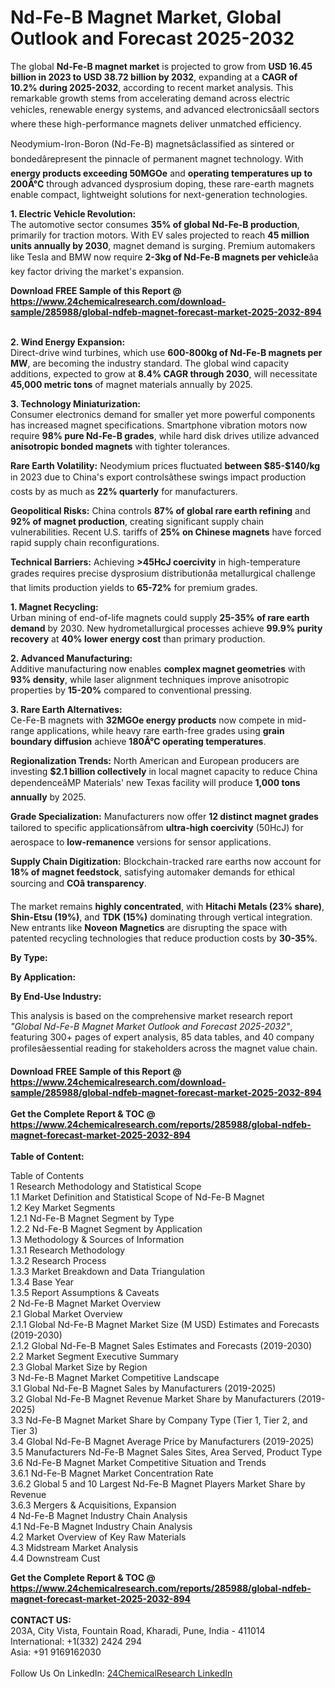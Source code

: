 <h1>Nd-Fe-B Magnet Market, Global Outlook and Forecast 2025-2032</h1><p>The global <strong>Nd-Fe-B magnet market</strong> is projected to grow from <strong>USD 16.45 billion in 2023 to USD 38.72 billion by 2032</strong>, expanding at a <strong>CAGR of 10.2% during 2025-2032</strong>, according to recent market analysis. This remarkable growth stems from accelerating demand across electric vehicles, renewable energy systems, and advanced electronicsâall sectors where these high-performance magnets deliver unmatched efficiency.</p><p>Neodymium-Iron-Boron (Nd-Fe-B) magnetsâclassified as sintered or bondedârepresent the pinnacle of permanent magnet technology. With <strong>energy products exceeding 50MGOe</strong> and <strong>operating temperatures up to 200Â°C</strong> through advanced dysprosium doping, these rare-earth magnets enable compact, lightweight solutions for next-generation technologies.</p><p><strong>1. Electric Vehicle Revolution:</strong><br>
The automotive sector consumes <strong>35% of global Nd-Fe-B production</strong>, primarily for traction motors. With EV sales projected to reach <strong>45 million units annually by 2030</strong>, magnet demand is surging. Premium automakers like Tesla and BMW now require <strong>2-3kg of Nd-Fe-B magnets per vehicle</strong>âa key factor driving the market's expansion.</p><div><b>Download FREE Sample of this Report @ 
            <a href="https://www.24chemicalresearch.com/download-sample/285988/global-ndfeb-magnet-forecast-market-2025-2032-894">
            https://www.24chemicalresearch.com/download-sample/285988/global-ndfeb-magnet-forecast-market-2025-2032-894</a></b></div><br><p><strong>2. Wind Energy Expansion:</strong><br>
Direct-drive wind turbines, which use <strong>600-800kg of Nd-Fe-B magnets per MW</strong>, are becoming the industry standard. The global wind capacity additions, expected to grow at <strong>8.4% CAGR through 2030</strong>, will necessitate <strong>45,000 metric tons</strong> of magnet materials annually by 2025.</p><p><strong>3. Technology Miniaturization:</strong><br>
Consumer electronics demand for smaller yet more powerful components has increased magnet specifications. Smartphone vibration motors now require <strong>98% pure Nd-Fe-B grades</strong>, while hard disk drives utilize advanced <strong>anisotropic bonded magnets</strong> with tighter tolerances.</p><p><strong>Rare Earth Volatility:</strong> Neodymium prices fluctuated <strong>between $85-$140/kg</strong> in 2023 due to China's export controlsâthese swings impact production costs by as much as <strong>22% quarterly</strong> for manufacturers.</p><p><strong>Geopolitical Risks:</strong> China controls <strong>87% of global rare earth refining</strong> and <strong>92% of magnet production</strong>, creating significant supply chain vulnerabilities. Recent U.S. tariffs of <strong>25% on Chinese magnets</strong> have forced rapid supply chain reconfigurations.</p><p><strong>Technical Barriers:</strong> Achieving <strong>&gt;45HcJ coercivity</strong> in high-temperature grades requires precise dysprosium distributionâa metallurgical challenge that limits production yields to <strong>65-72%</strong> for premium grades.</p><p><strong>1. Magnet Recycling:</strong><br>
Urban mining of end-of-life magnets could supply <strong>25-35% of rare earth demand</strong> by 2030. New hydrometallurgical processes achieve <strong>99.9% purity recovery</strong> at <strong>40% lower energy cost</strong> than primary production.</p><p><strong>2. Advanced Manufacturing:</strong><br>
Additive manufacturing now enables <strong>complex magnet geometries</strong> with <strong>93% density</strong>, while laser alignment techniques improve anisotropic properties by <strong>15-20%</strong> compared to conventional pressing.</p><p><strong>3. Rare Earth Alternatives:</strong><br>
Ce-Fe-B magnets with <strong>32MGOe energy products</strong> now compete in mid-range applications, while heavy rare earth-free grades using <strong>grain boundary diffusion</strong> achieve <strong>180Â°C operating temperatures</strong>.</p><p><strong>Regionalization Trends:</strong> North American and European producers are investing <strong>$2.1 billion collectively</strong> in local magnet capacity to reduce China dependenceâMP Materials' new Texas facility will produce <strong>1,000 tons annually</strong> by 2025.</p><p><strong>Grade Specialization:</strong> Manufacturers now offer <strong>12 distinct magnet grades</strong> tailored to specific applicationsâfrom <strong>ultra-high coercivity</strong> (50HcJ) for aerospace to <strong>low-remanence</strong> versions for sensor applications.</p><p><strong>Supply Chain Digitization:</strong> Blockchain-tracked rare earths now account for <strong>18% of magnet feedstock</strong>, satisfying automaker demands for ethical sourcing and <strong>COâ transparency</strong>.</p><p>The market remains <strong>highly concentrated</strong>, with <strong>Hitachi Metals (23% share)</strong>, <strong>Shin-Etsu (19%)</strong>, and <strong>TDK (15%)</strong> dominating through vertical integration. New entrants like <strong>Noveon Magnetics</strong> are disrupting the space with patented recycling technologies that reduce production costs by <strong>30-35%</strong>.</p><p><strong>By Type:</strong></p><p><strong>By Application:</strong></p><p><strong>By End-Use Industry:</strong></p><p>This analysis is based on the comprehensive market research report <em>"Global Nd-Fe-B Magnet Market Outlook and Forecast 2025-2032"</em>, featuring 300+ pages of expert analysis, 85 data tables, and 40 company profilesâessential reading for stakeholders across the magnet value chain.</p><div><b>Download FREE Sample of this Report @ 
            <a href="https://www.24chemicalresearch.com/download-sample/285988/global-ndfeb-magnet-forecast-market-2025-2032-894">
            https://www.24chemicalresearch.com/download-sample/285988/global-ndfeb-magnet-forecast-market-2025-2032-894</a></b></div><br><div><b>Get the Complete Report & TOC @ 
            <a href="https://www.24chemicalresearch.com/reports/285988/global-ndfeb-magnet-forecast-market-2025-2032-894">
            https://www.24chemicalresearch.com/reports/285988/global-ndfeb-magnet-forecast-market-2025-2032-894</a></b></div><br>
            <b>Table of Content:</b><p>Table of Contents<br />
1 Research Methodology and Statistical Scope<br />
1.1 Market Definition and Statistical Scope of Nd-Fe-B Magnet<br />
1.2 Key Market Segments<br />
1.2.1 Nd-Fe-B Magnet Segment by Type<br />
1.2.2 Nd-Fe-B Magnet Segment by Application<br />
1.3 Methodology & Sources of Information<br />
1.3.1 Research Methodology<br />
1.3.2 Research Process<br />
1.3.3 Market Breakdown and Data Triangulation<br />
1.3.4 Base Year<br />
1.3.5 Report Assumptions & Caveats<br />
2 Nd-Fe-B Magnet Market Overview<br />
2.1 Global Market Overview<br />
2.1.1 Global Nd-Fe-B Magnet Market Size (M USD) Estimates and Forecasts (2019-2030)<br />
2.1.2 Global Nd-Fe-B Magnet Sales Estimates and Forecasts (2019-2030)<br />
2.2 Market Segment Executive Summary<br />
2.3 Global Market Size by Region<br />
3 Nd-Fe-B Magnet Market Competitive Landscape<br />
3.1 Global Nd-Fe-B Magnet Sales by Manufacturers (2019-2025)<br />
3.2 Global Nd-Fe-B Magnet Revenue Market Share by Manufacturers (2019-2025)<br />
3.3 Nd-Fe-B Magnet Market Share by Company Type (Tier 1, Tier 2, and Tier 3)<br />
3.4 Global Nd-Fe-B Magnet Average Price by Manufacturers (2019-2025)<br />
3.5 Manufacturers Nd-Fe-B Magnet Sales Sites, Area Served, Product Type<br />
3.6 Nd-Fe-B Magnet Market Competitive Situation and Trends<br />
3.6.1 Nd-Fe-B Magnet Market Concentration Rate<br />
3.6.2 Global 5 and 10 Largest Nd-Fe-B Magnet Players Market Share by Revenue<br />
3.6.3 Mergers & Acquisitions, Expansion<br />
4 Nd-Fe-B Magnet Industry Chain Analysis<br />
4.1 Nd-Fe-B Magnet Industry Chain Analysis<br />
4.2 Market Overview of Key Raw Materials<br />
4.3 Midstream Market Analysis<br />
4.4 Downstream Cust</p><div><b>Get the Complete Report & TOC @ 
            <a href="https://www.24chemicalresearch.com/reports/285988/global-ndfeb-magnet-forecast-market-2025-2032-894">
            https://www.24chemicalresearch.com/reports/285988/global-ndfeb-magnet-forecast-market-2025-2032-894</a></b></div><br><b>CONTACT US:</b><br>
            203A, City Vista, Fountain Road, Kharadi, Pune, India - 411014<br>
            International: +1(332) 2424 294<br>
            Asia: +91 9169162030 <br><br>
            Follow Us On LinkedIn: <a href="https://www.linkedin.com/company/24chemicalresearch/">24ChemicalResearch LinkedIn</a>